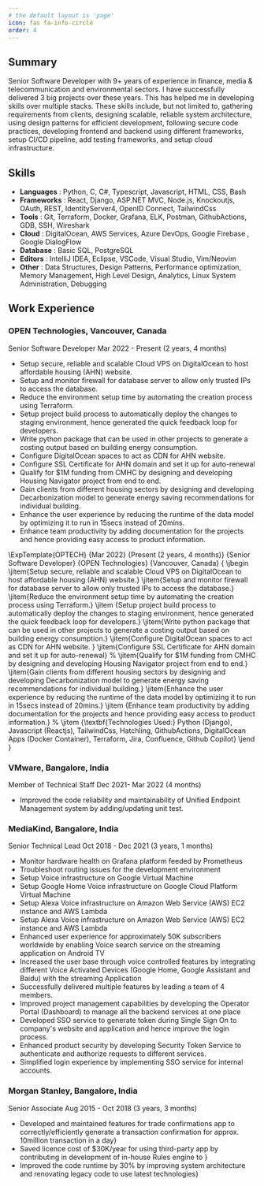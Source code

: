 ```yaml
---
# the default layout is 'page'
icon: fas fa-info-circle
order: 4
---
```


##  Summary

Senior Software Developer with 9+ years of experience in finance, media & telecommunication and environmental sectors. I have successfully delivered 3 big projects over these years. This has helped me in developing skills over multiple stacks. These skills include, but not limited to, gathering requirements from clients, designing scalable, reliable system architecture, using design patterns for efficient development, following secure code practices, developing frontend and backend using different frameworks, setup CI/CD pipeline, add testing frameworks, and setup cloud infrastructure.


## Skills

- **Languages** : Python, C, C#, Typescript, Javascript, HTML, CSS, Bash
- **Frameworks** : React, Django, ASP.NET MVC, Node.js, Knockoutjs, OAuth, REST, IdentityServer4, OpenID Connect, TailwindCss
- **Tools** : Git, Terraform, Docker, Grafana, ELK, Postman, GithubActions, GDB, SSH, Wireshark
- **Cloud** : DigitalOcean, AWS Services, Azure DevOps, Google Firebase , Google DialogFlow
- **Database** : Basic SQL, PostgreSQL
- **Editors** : IntelliJ IDEA, Eclipse, VSCode, Visual Studio, Vim/Neovim
- **Other** : Data Structures, Design Patterns, Performance optimization, Memory Management, High Level Design, Analytics, Linux System Administration, Debugging


## Work Experience


### OPEN Technologies, Vancouver, Canada
Senior Software Developer
Mar 2022 - Present (2 years, 4 months)

- Setup secure, reliable and scalable Cloud VPS on DigitalOcean to host affordable housing (AHN) website.
- Setup and monitor firewall for database server to allow only trusted IPs to access the database.
- Reduce the environment setup time by automating the creation process using Terraform.
- Setup project build process to automatically deploy the changes to staging environment, hence generated the quick feedback loop for developers.
- Write python package that can be used in other projects to generate a costing output based on building energy consumption.
- Configure DigitalOcean spaces to act as CDN for AHN website. 
- Configure SSL Certificate for AHN domain and set it up for auto-renewal
- Qualify for $1M funding from CMHC by designing and developing Housing Navigator project from end to end.
- Gain clients from different housing sectors by designing and developing Decarbonization model to generate energy saving recommendations for individual building.
- Enhance the user experience by reducing the runtime of the data model by optimizing it to run in 15secs instead of 20mins.
- Enhance team productivity by adding documentation for the projects and hence providing easy access to product information.



\ExpTemplate{OPTECH}
{Mar 2022}
{Present (2 years, 4 months)}
{Senior Software Developer}
{OPEN Technologies}
{Vancouver, Canada}
{
\jbegin
    \jitem{Setup secure, reliable and scalable Cloud VPS on DigitalOcean to host affordable housing (AHN) website.}
    \jitem{Setup and monitor firewall for database server to allow only trusted IPs to access the database.}
    \jitem{Reduce the environment setup time by automating the creation process using Terraform.}
    \jitem {Setup project build process to automatically deploy the changes to staging environment, hence generated the quick feedback loop for developers.}
    \jitem{Write python package that can be used in other projects to generate a costing output based on building energy consumption.}
    \jitem{Configure DigitalOcean spaces to act as CDN for AHN website. }
    \jitem{Configure SSL Certificate for AHN domain and set it up for auto-renewal}
    % \jitem{Qualify for $1M funding from CMHC by designing and developing Housing Navigator project from end to end.}
    \jitem{Gain clients from different housing sectors by designing and developing Decarbonization model to generate energy saving recommendations for individual building.}
    \jitem{Enhance the user experience by reducing the runtime of the data model by optimizing it to run in 15secs instead of 20mins.}
    \jitem {Enhance team productivity by adding documentation for the projects and hence providing easy access to product information.}
    % \jitem {\textbf{Technologies Used:} Python (Django), Javascript (Reactjs), TailwindCss, Hatchling, GithubActions, DigitalOcean Apps (Docker Container), Terraform, Jira, Confluence, Github Copilot}
\jend
}


### VMware, Bangalore, India
Member of Technical Staff
Dec 2021- Mar 2022 (4 months)

- Improved the code reliability and maintainability of Unified Endpoint Management system by adding/updating unit test.


### MediaKind, Bangalore, India
Senior Technical Lead
Oct 2018 - Dec 2021 (3 years, 1 months)

- Monitor hardware health on Grafana platform feeded by Prometheus
- Troubleshoot routing issues for the development environment
- Setup Voice infrastructure on Google Virtual Machine
- Setup Google Home Voice infrastructure on Google Cloud Platform Virtual Machine
- Setup Alexa Voice infrastructure on Amazon Web Service (AWS) EC2 instance and AWS Lambda
- Setup Alexa Voice infrastructure on Amazon Web Service (AWS) EC2 instance and AWS Lambda
- Enhanced user experience for approximately 50K subscribers worldwide by enabling Voice search service on the streaming application on Android TV 
- Increased the user base through voice controlled features by integrating different Voice Activated Devices (Google Home, Google Assistant and Baidu) with the streaming Application
- Successfully delivered multiple features by leading a team of 4 members.
- Improved project management capabilities by developing the Operator Portal (Dashboard) to manage all the backend services at one place
- Developed SSO service to generate token during Single Sign On to company's website and application and hence improve the login process.
- Enhanced product security by developing Security Token Service to authenticate and authorize requests to different services.
- Simplified login experience by implementing SSO service for internal accounts.



### Morgan Stanley, Bangalore, India
Senior Associate
Aug 2015 - Oct 2018 (3 years, 3 months)

- Developed and maintained features for trade confirmations app to correctly/efficiently generate a transaction confirmation for approx. 10million transaction in a day}
- Saved licence cost of $30K/year for using third-party app by contributing in development of in-house Rules engine to }
- Improved the code runtime by 30% by improving system architecture and renovating legacy code to use latest technologies}
